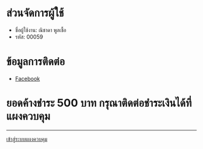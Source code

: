 # ส่วนจัดการผู้ใช้
* ชื่อผู้ใช้งาน: ณิชาดา พูลเชื้อ
* รหัส: 00059
# ข้อมูลการติดต่อ
* [Facebook](https://www.facebook.com/nichada.poolchuae)
# ยอดค้างชำระ 500 บาท กรุณาติดต่อชำระเงินได้ที่แผงควบคุม
---
[เข้าสู่ระบบแผงควบคุม](https://chayapholsmile.github.io/Users/pages/login)
